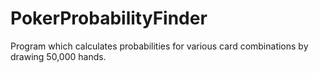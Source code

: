 # PokerProbabilityFinder
Program which calculates probabilities for various card combinations by drawing 50,000 hands. 
